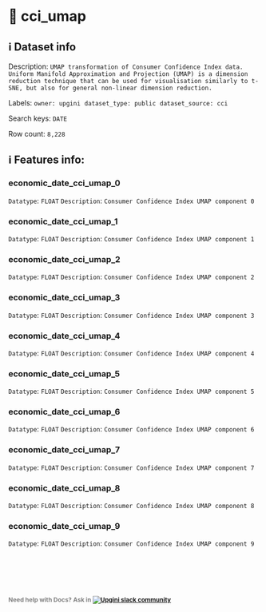 # 📖 cci_umap 
## ℹ️ Dataset info 
Description: `UMAP transformation of Consumer Confidence Index data. Uniform Manifold Approximation and Projection (UMAP) is a dimension reduction technique that can be used for visualisation similarly to t-SNE, but also for general non-linear dimension reduction. ` 

Labels: ` owner: upgini ` &nbsp;` dataset_type: public ` &nbsp;` dataset_source: cci ` &nbsp;

Search keys: 
` DATE ` &nbsp;

Row count: `8,228` 

## ℹ️ Features info:

### economic_date_cci_umap_0
`Datatype`: `FLOAT`
`Description`: `Consumer Confidence Index UMAP component 0`

### economic_date_cci_umap_1
`Datatype`: `FLOAT`
`Description`: `Consumer Confidence Index UMAP component 1`

### economic_date_cci_umap_2
`Datatype`: `FLOAT`
`Description`: `Consumer Confidence Index UMAP component 2`

### economic_date_cci_umap_3
`Datatype`: `FLOAT`
`Description`: `Consumer Confidence Index UMAP component 3`

### economic_date_cci_umap_4
`Datatype`: `FLOAT`
`Description`: `Consumer Confidence Index UMAP component 4`

### economic_date_cci_umap_5
`Datatype`: `FLOAT`
`Description`: `Consumer Confidence Index UMAP component 5`

### economic_date_cci_umap_6
`Datatype`: `FLOAT`
`Description`: `Consumer Confidence Index UMAP component 6`

### economic_date_cci_umap_7
`Datatype`: `FLOAT`
`Description`: `Consumer Confidence Index UMAP component 7`

### economic_date_cci_umap_8
`Datatype`: `FLOAT`
`Description`: `Consumer Confidence Index UMAP component 8`

### economic_date_cci_umap_9
`Datatype`: `FLOAT`
`Description`: `Consumer Confidence Index UMAP component 9`


<br/><br/>
---
<span style="color:grey;font-weight:700;font-size:12px">
    Need help with Docs? Ask in
    <a href="https://4mlg.short.gy/join-upgini-community">
        <img alt="Upgini slack community" src="https://img.shields.io/badge/slack-@upgini-orange.svg?logo=slack">
    </a>
</span>